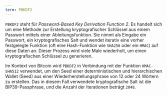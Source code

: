 ```yaml
---
term: PBKDF2
---
```


`PBKDF2` steht für *Password-Based Key Derivation Function 2*. Es handelt sich um eine Methode zur Erstellung kryptografischer Schlüssel aus einem Passwort mittels einer Ableitungsfunktion. Sie nimmt als Eingabe ein Passwort, ein kryptografisches Salt und wendet iterativ eine vorher festgelegte Funktion (oft eine Hash-Funktion wie `SHA256` oder ein `HMAC`) auf diese Daten an. Dieser Prozess wird viele Male wiederholt, um einen kryptografischen Schlüssel zu generieren.

Im Kontext von Bitcoin wird `PBKDF2` in Verbindung mit der Funktion `HMAC-SHA512` verwendet, um den Seed einer deterministischen und hierarchischen Wallet (Seed) aus einer Wiederherstellungsphrase von 12 oder 24 Wörtern zu erstellen. Das in diesem Fall verwendete kryptografische Salt ist die BIP39-Passphrase, und die Anzahl der Iterationen beträgt `2048`.